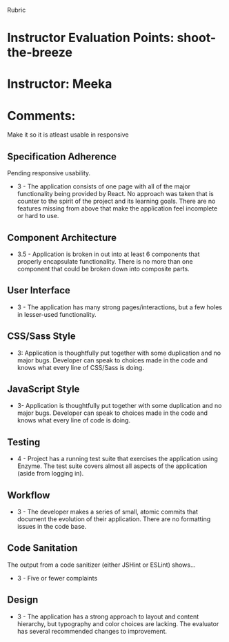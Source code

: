 Rubric
# Instructor Evaluation Points: shoot-the-breeze
# Instructor: Meeka
# Comments:

Make it so it is atleast usable in responsive


## Specification Adherence

Pending responsive usability.

* 3 - The application consists of one page with all of the major functionality being provided by React. No approach was taken that is counter to the spirit of the project and its learning goals. There are no features missing from above that make the application feel incomplete or hard to use.

## Component Architecture

* 3.5 - Application is broken in out into at least 6 components that properly encapsulate functionality. There is no more than one component that could be broken down into composite parts.

## User Interface

* 3 - The application has many strong pages/interactions, but a few holes in lesser-used functionality.

## CSS/Sass Style

* 3: Application is thoughtfully put together with some duplication and no major bugs. Developer can speak to choices made in the code and knows what every line of CSS/Sass is doing.

## JavaScript Style

* 3- Application is thoughtfully put together with some duplication and no major bugs. Developer can speak to choices made in the code and knows what every line of code is doing.

## Testing

* 4 - Project has a running test suite that exercises the application using Enzyme. The test suite covers almost all aspects of the application (aside from logging in).

## Workflow

* 3 - The developer makes a series of small, atomic commits that document the evolution of their application. There are no formatting issues in the code base.

## Code Sanitation

The output from a code sanitizer (either JSHint or ESLint) shows…

* 3 - Five or fewer complaints

## Design

* 3 - The application has a strong approach to layout and content hierarchy, but typography and color choices are lacking. The evaluator has several recommended changes to improvement.